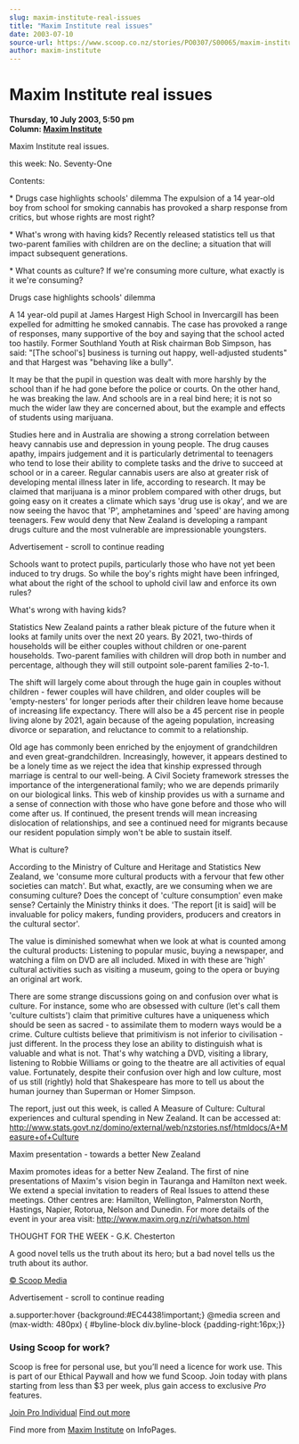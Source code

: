 ```yaml
---
slug: maxim-institute-real-issues
title: "Maxim Institute real issues"
date: 2003-07-10
source-url: https://www.scoop.co.nz/stories/PO0307/S00065/maxim-institute-real-issues.htm
author: maxim-institute
---
```

Maxim Institute real issues
===========================

**Thursday, 10 July 2003, 5:50 pm**  
**Column: [Maxim Institute](https://info.scoop.co.nz/Maxim_Institute)**

  
Maxim Institute real issues.

this week: No. Seventy-One

Contents:

\* Drugs case highlights schools' dilemma The expulsion of a 14 year-old boy from school for smoking cannabis has provoked a sharp response from critics, but whose rights are most right?

\* What's wrong with having kids? Recently released statistics tell us that two-parent families with children are on the decline; a situation that will impact subsequent generations.

\* What counts as culture? If we're consuming more culture, what exactly is it we're consuming?

Drugs case highlights schools' dilemma

A 14 year-old pupil at James Hargest High School in Invercargill has been expelled for admitting he smoked cannabis. The case has provoked a range of responses, many supportive of the boy and saying that the school acted too hastily. Former Southland Youth at Risk chairman Bob Simpson, has said: "\[The school's\] business is turning out happy, well-adjusted students" and that Hargest was "behaving like a bully".

It may be that the pupil in question was dealt with more harshly by the school than if he had gone before the police or courts. On the other hand, he was breaking the law. And schools are in a real bind here; it is not so much the wider law they are concerned about, but the example and effects of students using marijuana.

Studies here and in Australia are showing a strong correlation between heavy cannabis use and depression in young people. The drug causes apathy, impairs judgement and it is particularly detrimental to teenagers who tend to lose their ability to complete tasks and the drive to succeed at school or in a career. Regular cannabis users are also at greater risk of developing mental illness later in life, according to research. It may be claimed that marijuana is a minor problem compared with other drugs, but going easy on it creates a climate which says 'drug use is okay', and we are now seeing the havoc that 'P', amphetamines and 'speed' are having among teenagers. Few would deny that New Zealand is developing a rampant drugs culture and the most vulnerable are impressionable youngsters.

Advertisement - scroll to continue reading





Schools want to protect pupils, particularly those who have not yet been induced to try drugs. So while the boy's rights might have been infringed, what about the right of the school to uphold civil law and enforce its own rules?

What's wrong with having kids?

Statistics New Zealand paints a rather bleak picture of the future when it looks at family units over the next 20 years. By 2021, two-thirds of households will be either couples without children or one-parent households. Two-parent families with children will drop both in number and percentage, although they will still outpoint sole-parent families 2-to-1.

The shift will largely come about through the huge gain in couples without children - fewer couples will have children, and older couples will be 'empty-nesters' for longer periods after their children leave home because of increasing life expectancy. There will also be a 45 percent rise in people living alone by 2021, again because of the ageing population, increasing divorce or separation, and reluctance to commit to a relationship.

Old age has commonly been enriched by the enjoyment of grandchildren and even great-grandchildren. Increasingly, however, it appears destined to be a lonely time as we reject the idea that kinship expressed through marriage is central to our well-being. A Civil Society framework stresses the importance of the intergenerational family; who we are depends primarily on our biological links. This web of kinship provides us with a surname and a sense of connection with those who have gone before and those who will come after us. If continued, the present trends will mean increasing dislocation of relationships, and see a continued need for migrants because our resident population simply won't be able to sustain itself.

What is culture?

According to the Ministry of Culture and Heritage and Statistics New Zealand, we 'consume more cultural products with a fervour that few other societies can match'. But what, exactly, are we consuming when we are consuming culture? Does the concept of 'culture consumption' even make sense? Certainly the Ministry thinks it does. 'The report \[it is said\] will be invaluable for policy makers, funding providers, producers and creators in the cultural sector'.

The value is diminished somewhat when we look at what is counted among the cultural products: Listening to popular music, buying a newspaper, and watching a film on DVD are all included. Mixed in with these are 'high' cultural activities such as visiting a museum, going to the opera or buying an original art work.

There are some strange discussions going on and confusion over what is culture. For instance, some who are obsessed with culture (let's call them 'culture cultists') claim that primitive cultures have a uniqueness which should be seen as sacred - to assimilate them to modern ways would be a crime. Culture cultists believe that primitivism is not inferior to civilisation - just different. In the process they lose an ability to distinguish what is valuable and what is not. That's why watching a DVD, visiting a library, listening to Robbie Williams or going to the theatre are all activities of equal value. Fortunately, despite their confusion over high and low culture, most of us still (rightly) hold that Shakespeare has more to tell us about the human journey than Superman or Homer Simpson.

The report, just out this week, is called A Measure of Culture: Cultural experiences and cultural spending in New Zealand. It can be accessed at: http://www.stats.govt.nz/domino/external/web/nzstories.nsf/htmldocs/A+Measure+of+Culture

Maxim presentation - towards a better New Zealand

Maxim promotes ideas for a better New Zealand. The first of nine presentations of Maxim's vision begin in Tauranga and Hamilton next week. We extend a special invitation to readers of Real Issues to attend these meetings. Other centres are: Hamilton, Wellington, Palmerston North, Hastings, Napier, Rotorua, Nelson and Dunedin. For more details of the event in your area visit: http://www.maxim.org.nz/ri/whatson.html

THOUGHT FOR THE WEEK - G.K. Chesterton

A good novel tells us the truth about its hero; but a bad novel tells us the truth about its author.  

[© Scoop Media](http://www.scoop.co.nz/about/terms.html)  

Advertisement - scroll to continue reading



a.supporter:hover {background:#EC4438!important;} @media screen and (max-width: 480px) { #byline-block div.byline-block {padding-right:16px;}}

### Using Scoop for work?

Scoop is free for personal use, but you’ll need a licence for work use. This is part of our Ethical Paywall and how we fund Scoop. Join today with plans starting from less than $3 per week, plus gain access to exclusive _Pro_ features.  
  
[Join Pro Individual](https://pro.scoop.co.nz/Individual/?from=ProIn24) [Find out more](https://pro.scoop.co.nz/using-scoop-for-work/?from=ProIn24)

Find more from [Maxim Institute](https://info.scoop.co.nz/Maxim_Institute) on InfoPages.